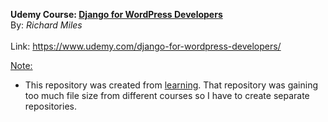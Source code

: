 <b>Udemy Course: <u>Django for WordPress Developers</u></b><br/>
By: <i>Richard Miles</i><br/><br/>
Link: <a href="https://www.udemy.com/django-for-wordpress-developers/">https://www.udemy.com/django-for-wordpress-developers/</a><br/>

<u>Note:</u><br/>
- This repository was created from <a href="https://github.com/jhesed/learning">learning</a>. That repository was gaining too much file size from different courses so I have to create separate repositories.
